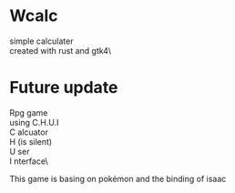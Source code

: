 # Wcalc
simple calculater\
created with rust and gtk4\

# Future update
Rpg game\
using C.H.U.I\
C alcuator\
H (is silent)\
U ser\
I nterface\


This game is basing on pokémon and the binding of isaac
